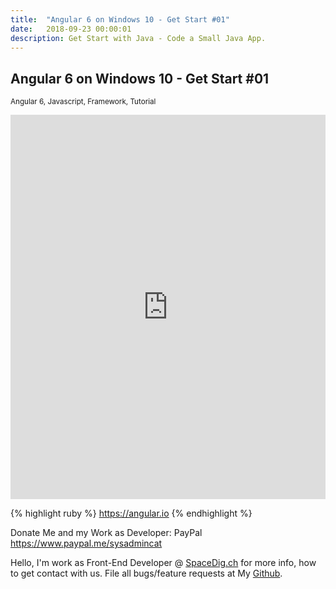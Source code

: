```yaml
---
title:  "Angular 6 on Windows 10 - Get Start #01"
date:   2018-09-23 00:00:01
description: Get Start with Java - Code a Small Java App.
---
```

<h2 id="this-post-is-the-last-of-a-series-of-posts-in-which-i-write-about-the-observable-type-in-the-first-post-we-went-ahead-writing-an-observable-from-scratch-in-order-to-fully-understand-it-we-then-explored-how-to-create-observables-from-values-arrays-dom-events-and-promises-this-time-well-focus-on-compositions-by-rewriting-some-basic-composition-operators">
Angular 6 on Windows 10 - Get Start #01</h2>



<small>Angular 6, Javascript, Framework, Tutorial</small>


<iframe width="100%" height="615" src="https://www.youtube.com/embed/gnT1M8heaWo" frameborder="0" allow="autoplay; encrypted-media" allowfullscreen></iframe>

{% highlight ruby %}
https://angular.io
{% endhighlight %}






Donate Me and my Work as Developer: PayPal <a href="https://www.paypal.me/sysadmincat">https://www.paypal.me/sysadmincat </a>


 Hello, I'm work as Front-End Developer @ [SpaceDig.ch][spacedig] for more info, how to get contact with us. File all bugs/feature requests at My  [Github][jekyll-gh].

[jekyll-gh]: https://github.com/spaceg
[spacedig]:    http://spacedig.ch
